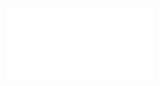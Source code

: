 ![](Notatki/Semestr%203/Niezawodność%20i%20diagnostyka%20układów%20cyfrowych%201/Wykłady/Wykład%205/NIDUC_w6.pdf)